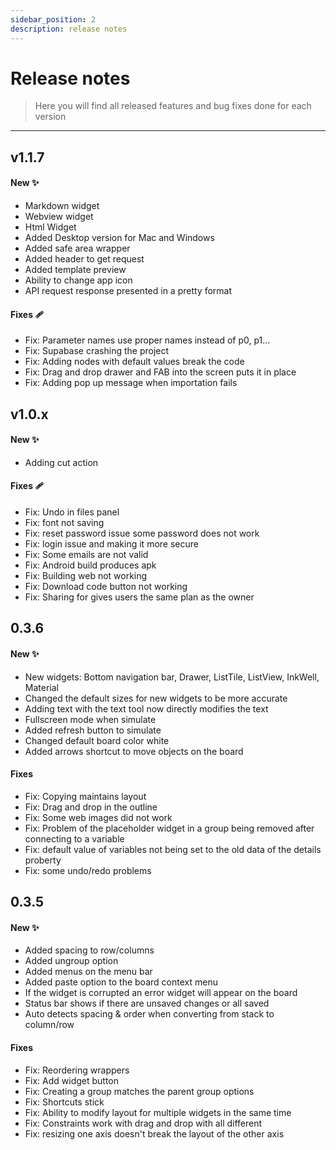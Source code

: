 ```yaml
---
sidebar_position: 2 
description: release notes
---
```

# Release notes

> Here you will find all released features and bug fixes done for each version 

---

## v1.1.7

#### New ✨
- Markdown widget
- Webview widget
- Html Widget
- Added Desktop version for Mac and Windows
- Added safe area wrapper
- Added header to get request
- Added template preview
- Ability to change app icon
- API request response presented in a pretty format
#### Fixes 🩹
- Fix: Parameter names use proper names instead of p0, p1...
- Fix: Supabase crashing the project
- Fix: Adding nodes with default values break the code
- Fix: Drag and drop drawer and FAB into the screen puts it in place
- Fix: Adding pop up message when importation fails

## v1.0.x
#### New ✨
- Adding cut action
#### Fixes 🩹
- Fix: Undo in files panel
- Fix: font not saving
- Fix: reset password issue some password does not work
- Fix: login issue and making it more secure
- Fix: Some emails are not valid
- Fix: Android build produces apk
- Fix: Building web not working
- Fix: Download code button not working
- Fix: Sharing for gives users the same plan as the owner

## 0.3.6

#### New ✨
- New widgets: Bottom navigation bar, Drawer, ListTile, ListView, InkWell, Material
- Changed the default sizes for new widgets to be more accurate
- Adding text with the text tool now directly modifies the text
- Fullscreen mode when simulate
- Added refresh button to simulate
- Changed default board color white
- Added arrows shortcut to move objects on the board

#### Fixes
- Fix: Copying maintains layout
- Fix: Drag and drop in the outline
- Fix: Some web images did not work
- Fix: Problem of the placeholder widget in a group being removed after connecting to a variable
- Fix: default value of variables not being set to the old data of the details proberty 
- Fix: some undo/redo problems 

## 0.3.5

#### New ✨
- Added spacing to row/columns
- Added ungroup option
- Added menus on the menu bar
- Added paste option to the board context menu
- If the widget is corrupted an error widget will appear on the board
- Status bar shows if there are unsaved changes or all saved
- Auto detects spacing & order when converting from stack to column/row

#### Fixes
- Fix: Reordering wrappers
- Fix: Add widget button
- Fix: Creating a group matches the parent group options
- Fix: Shortcuts stick
- Fix: Ability to modify layout for multiple widgets in the same time
- Fix: Constraints work with drag and drop with all different
- Fix: resizing one axis doesn't break the layout of the other axis
